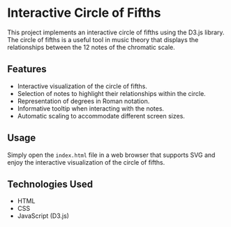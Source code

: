 # Interactive Circle of Fifths

This project implements an interactive circle of fifths using the D3.js library. The circle of fifths is a useful tool in music theory that displays the relationships between the 12 notes of the chromatic scale.

## Features

- Interactive visualization of the circle of fifths.
- Selection of notes to highlight their relationships within the circle.
- Representation of degrees in Roman notation.
- Informative tooltip when interacting with the notes.
- Automatic scaling to accommodate different screen sizes.

## Usage

Simply open the `index.html` file in a web browser that supports SVG and enjoy the interactive visualization of the circle of fifths.

## Technologies Used

- HTML
- CSS
- JavaScript (D3.js)

